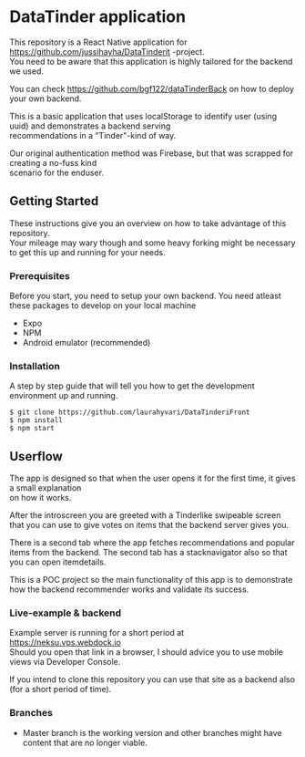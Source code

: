 # DataTinder application

This repository is a React Native application for https://github.com/jussihayha/DataTinderit -project.  
You need to be aware that this application is highly tailored for the backend we used.

You can check https://github.com/bgf122/dataTinderBack on how to deploy your own backend.

This is a basic application that uses localStorage to identify user (using uuid) and demonstrates a backend serving  
recommendations in a "Tinder"-kind of way.

Our original authentication method was Firebase, but that was scrapped for creating a no-fuss kind  
scenario for the enduser.
  
## Getting Started

These instructions give you an overview on how to take advantage of this repository.  
Your mileage may wary though and some heavy forking might be necessary to get this up and running for your needs.

### Prerequisites

Before you start, you need to setup your own backend. 
You need atleast these packages to develop on your local machine

* Expo
* NPM
* Android emulator (recommended)




### Installation

A step by step guide that will tell you how to get the development environment up and running.


```
$ git clone https://github.com/laurahyvari/DataTinderiFront
$ npm install
$ npm start
```



## Userflow

The app is designed so that when the user opens it for the first time, it gives a small explanation  
on how it works.  
  
After the introscreen you are greeted with a Tinderlike swipeable screen that you can use to give votes
on items that the backend server gives you.

There is a second tab where the app fetches recommendations and popular items from the backend. 
The second tab has a stacknavigator also so that you can open itemdetails.

This is a POC project so the main functionality of this app is to demonstrate how the backend recommender works
and validate its success.



### Live-example & backend

Example server is running for a short period at https://neksu.vps.webdock.io  
Should you open that link in a browser, I should advice you to use mobile views via Developer Console.

If you intend to clone this repository you can use that site as a backend also (for a short period of time).

### Branches

* Master branch is the working version and other branches might have content that are no longer viable.

